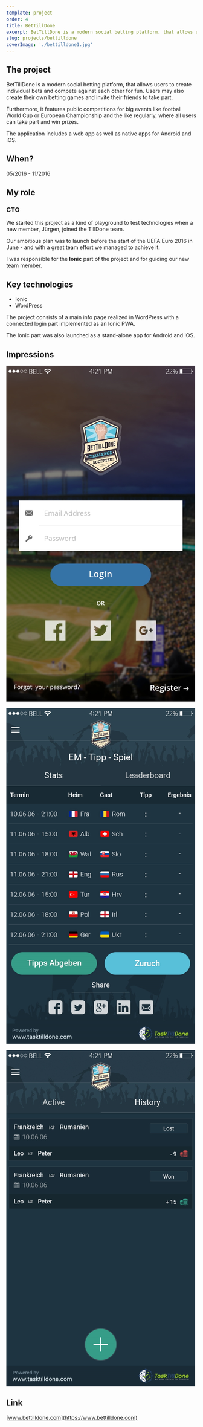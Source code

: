 ```yaml
---
template: project
order: 4
title: BetTillDone
excerpt: BetTillDone is a modern social betting platform, that allows users to create individual bets and compete against each other for fun.
slug: projects/bettilldone
coverImage: './bettilldone1.jpg'
---
```

## The project

BetTillDone is a modern social betting platform, that allows users to create individual bets and compete against each other for fun. Users may also create their own betting games and invite their friends to take part.

Furthermore, it features public competitions for big events like football World Cup or European Championship and the like regularly, where all users can take part and win prizes.

The application includes a web app as well as native apps for Android and iOS.

## When?

05/2016 - 11/2016

## My role

### CTO

We started this project as a kind of playground to test technologies when a new member, Jürgen, joined the TillDone team.

Our ambitious plan was to launch before the start of the UEFA Euro 2016 in June - and with a great team effort we managed to achieve it.

I was responsible for the **Ionic** part of the project and for guiding our new team member.

## Key technologies

* Ionic
* WordPress

The project consists of a main info page realized in WordPress with a connected login part implemented as an Ionic PWA.

The Ionic part was also launched as a stand-alone app for Android and iOS.

## Impressions

![BetTillDone app screenshot](bettilldone2.jpg "BetTillDone app screenshot")

![BetTillDone app screenshot](bettilldone3.jpg "BetTillDone app screenshot")

![BetTillDone app screenshot](bettilldone4.jpg "BetTillDone app screenshot")

## Link

[www.bettilldone.com](https://www.bettilldone.com)